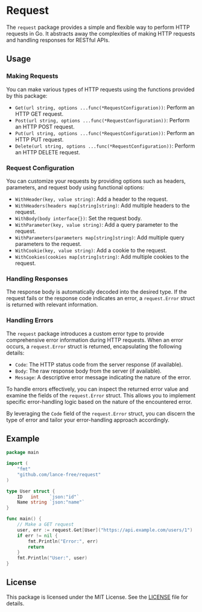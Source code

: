 # Request

The `request` package provides a simple and flexible way to perform HTTP requests in Go. It abstracts away the
complexities of making HTTP requests and handling responses for RESTful APIs.

## Usage

### Making Requests

You can make various types of HTTP requests using the functions provided by this package:

- `Get(url string, options ...func(*RequestConfiguration))`: Perform an HTTP GET request.
- `Post(url string, options ...func(*RequestConfiguration))`: Perform an HTTP POST request.
- `Put(url string, options ...func(*RequestConfiguration))`: Perform an HTTP PUT request.
- `Delete(url string, options ...func(*RequestConfiguration))`: Perform an HTTP DELETE request.

### Request Configuration

You can customize your requests by providing options such as headers, parameters, and request body using functional
options:

- `WithHeader(key, value string)`: Add a header to the request.
- `WithHeaders(headers map[string]string)`: Add multiple headers to the request.
- `WithBody(body interface{})`: Set the request body.
- `WithParameter(key, value string)`: Add a query parameter to the request.
- `WithParameters(parameters map[string]string)`: Add multiple query parameters to the request.
- `WithCookie(key, value string)`: Add a cookie to the request.
- `WithCookies(cookies map[string]string)`: Add multiple cookies to the request.

### Handling Responses

The response body is automatically decoded into the desired type. If the request fails or the response code indicates an
error, a `request.Error` struct is returned with relevant information.

### Handling Errors

The `request` package introduces a custom error type to provide comprehensive error information during HTTP requests.
When an error occurs, a `request.Error` struct is returned, encapsulating the following details:

- `Code`: The HTTP status code from the server response (if available).
- `Body`: The raw response body from the server (if available).
- `Message`: A descriptive error message indicating the nature of the error.

To handle errors effectively, you can inspect the returned error value and examine the fields of the `request.Error`
struct. This allows you to implement specific error-handling logic based on the nature of the encountered error.

By leveraging the `Code` field of the `request.Error` struct, you can discern the type of error and tailor your
error-handling approach accordingly.

## Example

```go
package main

import (
	"fmt"
	"github.com/lance-free/request"
)

type User struct {
	ID   int    `json:"id"`
	Name string `json:"name"`
}

func main() {
	// Make a GET request
	user, err := request.Get[User]("https://api.example.com/users/1")
	if err != nil {
		fmt.Println("Error:", err)
		return
	}
	fmt.Println("User:", user)
}
```

## License

This package is licensed under the MIT License. See the [LICENSE](LICENSE) file for details.